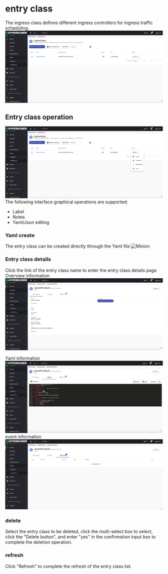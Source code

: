 # entry class

The ingress class defines different ingress controllers for ingress traffic scheduling.
![Minion](../../../assets/images/network/ings-list-en.jpg)
## Entry class operation

![Minion](../../../assets/images/network/ings-operation-en.jpg)
The following interface graphical operations are supported:

* Label
* Notes
* Yaml/Json editing


### Yaml create
The entry class can be created directly through the Yaml file
![Minion](../../../assets/images/network/ings-create1-en.jpg)
### Entry class details
Click the link of the entry class name to enter the entry class details page
Overview information
![Minion](../../../assets/images/network/ings-info1-en.jpg)

Yaml information
![Minion](../../../assets/images/network/ings-info2-en.jpg)
event information
![Minion](../../../assets/images/network/ings-info3-en.jpg)

### delete
Select the entry class to be deleted, click the multi-select box to select, click the "Delete button", and enter "yes" in the confirmation input box to complete the deletion operation.
### refresh
Click "Refresh" to complete the refresh of the entry class list.